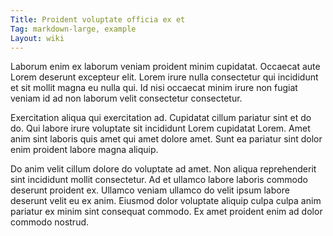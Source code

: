 ```yaml
---
Title: Proident voluptate officia ex et
Tag: markdown-large, example
Layout: wiki
---
```

Laborum enim ex laborum veniam proident minim cupidatat. Occaecat aute Lorem deserunt excepteur elit. Lorem irure nulla consectetur qui incididunt et sit mollit magna eu nulla qui. Id nisi occaecat minim irure non fugiat veniam id ad non laborum velit consectetur consectetur.

Exercitation aliqua qui exercitation ad. Cupidatat cillum pariatur sint et do do. Qui labore irure voluptate sit incididunt Lorem cupidatat Lorem. Amet anim sint laboris quis amet qui amet dolore amet. Sunt ea pariatur sint dolor enim proident labore magna aliquip.

Do anim velit cillum dolore do voluptate ad amet. Non aliqua reprehenderit sint incididunt mollit consectetur. Ad et ullamco labore laboris commodo deserunt proident ex. Ullamco veniam ullamco do velit ipsum labore deserunt velit eu ex anim. Eiusmod dolor voluptate aliquip culpa culpa anim pariatur ex minim sint consequat commodo. Ex amet proident enim ad dolor commodo nostrud.